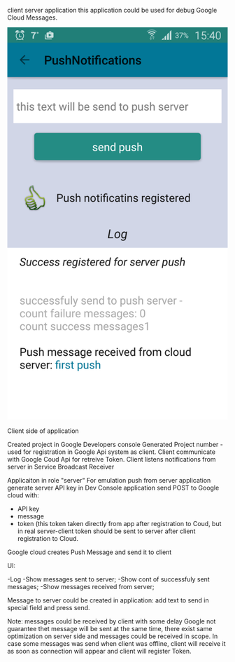 client server application
this application could be used for debug Google Cloud Messages.

![](https://raw.githubusercontent.com/Flinbor/sample-GCM/gh-pages/device-2015-11-18-153941.png)

Client side of application

Created project in Google Developers console
Generated Project number - used for registration in Google Api system as client.
Client communicate with Google Coud Api for retreive Token.
Client listens notifications from server in Service Broadcast Receiver

Applicaiton in role "server"
For emulation push from  server application
generate server API key in Dev  Console
application send POST to Google cloud with:
- API key
- message
- token (this token taken directly from app after registration to Coud, but in real server-client token should be sent to server after client registration to Cloud.

Google cloud creates Push Message and send it to client

UI:

-Log
-Show messages sent to server;
-Show cont of successfuly sent messages;
-Show messages received from server;


Message to server could be created in application: add text to send in special field and press  send.

Note:
messages could be received by client with some delay
Google not guarantee thet message will be sent at the same time, there exist same optimization on server side and messages could be received in scope.
In case some messages was send when client was offline, client will receive it as soon as connection will appear and client will register Token. 
